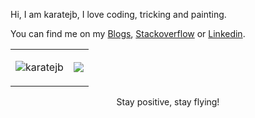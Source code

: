 

Hi, I am karatejb, I love coding, tricking and painting. <br />

You can find me on my [Blogs](https://karatejb.blogspot.com/), [Stackoverflow](https://stackoverflow.com/users/7045253/the-force-jb) or [Linkedin](https://www.linkedin.com/in/karatejb/).

<table><tr>
  <td>
<p align="center">
 <p align="center"><img src="https://github-readme-stats.vercel.app/api?username=karatejb" alt="karatejb" /></p>
</p>
  </td>
  <td>
      <img src="https://blogger.googleusercontent.com/img/b/R29vZ2xl/AVvXsEgY-WjvpMBH8fxlSdUfC1Ot_GGf7cVcxaJvjeKi2ldHaJbZ66n86y6qSei8jC1S4jjXEb_cw4P9uJe53xyU0I5z8mxmSngsq6Ikt9taIcfCij1PC1FQ17ul1YCYq3Jp1oEmkrSSdieqyU3qqeXvMnx-liraCnkrqrtbsd22_XGtn7zTxOzcZV18ZdXc/w400-h294/TheFORCE-TShirt.jpg alt="karatejb" />
     <!-- <img src="https://1.bp.blogspot.com/-LerlSooeRmM/YLnZFfXIgtI/AAAAAAAAIWc/EWJprQsJE0Ms75K8Qop115GCIBQWAL6tgCLcBGAsYHQ/w400-h303/dog.png" alt="karatejb" />-->
     <!-- ![karatejb](https://1.bp.blogspot.com/-n3cWk1cdmcM/Xygl_u3YjAI/AAAAAAAAH6g/cuLTgOpyJK42MRmqOVG2Ki8GZWwi_wbjACLcBGAsYHQ/s400/TheForceStudio.jpg) -->
    
  </td>
  </tr></table>

<p align="center">Stay positive, stay flying!</p>




<!-- <p align="center"><img src="https://github-readme-streak-stats.herokuapp.com/?user=karatejb&" alt="karatejb" /></p> -->
